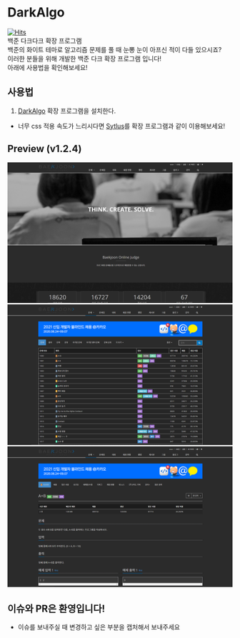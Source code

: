 # DarkAlgo 
[![Hits](https://hits.seeyoufarm.com/api/count/incr/badge.svg?url=https%3A%2F%2Fgithub.com%2F1-EXON%2FDarkAlgo&count_bg=%23415D9C&title_bg=%23555555&icon=&icon_color=%23E7E7E7&title=%EB%B0%A9%EB%AC%B8&edge_flat=false)](https://hits.seeyoufarm.com)<br>
백준 다크다크 확장 프로그램 <br>
백준의 화이트 테마로 알고리즘 문제를 풀 때 <del>눈뽕</del> 눈이 아프신 적이 다들 있으시죠? <br>
이러한 분들을 위해 개발한 백준 다크 확장 프로그램 입니다! <br>
아래에 사용법을 확인해보세요!

## 사용법
1. [DarkAlgo](https://chrome.google.com/webstore/detail/darkalgo/denihfakafbbponodcpmchiglahicadg?hl=ko&) 확장 프로그램을 설치한다.
- 너무 css 적용 속도가 느리시다면 [Sytlus](https://github.com/1-EXON/DarkAlgo/blob/master/Stylus.md)를 확장 프로그램과 같이 이용해보세요!

## Preview (v1.2.4)
<img src="preview/1.png"> <br> 
<img src="preview/2.png">
<br>
<img src="preview/3.png">

## 이슈와 PR은 환영입니다!
+ 이슈를 보내주실 때 변경하고 싶은 부분을 캡처해서 보내주세요
